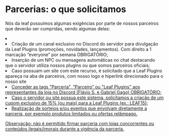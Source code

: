 # Parcerias: o que solicitamos

<p>
 Nós da leaf possuímos algumas exigências por parte de nossos parceiros que deverão ser cumpridas, sendo algumas delas:
</p>

<list type="none">
    <li>
        <list type="bullet">
            <li>
                Criação de um canal exclusivo no Discord do servidor para divulgação da Leaf Plugins (promoções, novidades, lançamentos). Com direito a 1 marcação “everyone” por semana <control>OBRIGATÓRIO</control>;
            </li>
            <li>
                Inserção de um NPC ou mensagens automáticas no chat destacando que o servidor utiliza nossos plugins ou que somos parceiros oficiais;
            </li>
            <li>
                Caso possuam um site com este recurso, é solicitado que a Leaf Plugins apareça na aba de parceiros, com nosso logo e hiperlink direcionado para o nosso site <a href="http://leafplugins.com"/>
            </li>
            <li>
                Conceder as tags "Parceria", “Parceiro” ou "Leaf Plugins" aos representantes da loja no Discord (Flávio S. e Gabriel Gago) <control>OBRIGATÓRIO</control>;
            </li>
            <li>
                Caso o servidor ou site possua este sistema, solicitamos a criação de um cupom exclusivo de 15% (ou mais) para a Leaf Plugins (ex.: LEAF15);
            </li>
            <li>
                Realização de sorteios e/ou eventos que envolvam diretamente a parceria, por exemplo produtos limitados ou ofertas relâmpago.
            </li>
        </list>
    </li>
</list>

<tip>
    <p><control>Observação</control>: não é permitido firmar parceria com lojas concorrentes ou conteúdos ilegais/imorais durante a vigência da parceria.</p>
</tip>